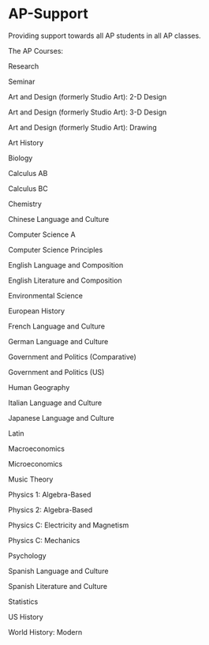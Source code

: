 # AP-Support
Providing support towards all AP students in all AP classes.

The AP Courses:

Research 

Seminar

Art and Design (formerly Studio Art): 2-D Design

Art and Design (formerly Studio Art): 3-D Design

Art and Design (formerly Studio Art): Drawing

Art History

Biology

Calculus AB

Calculus BC

Chemistry

Chinese Language and Culture

Computer Science A

Computer Science Principles

English Language and Composition

English Literature and Composition

Environmental Science

European History

French Language and Culture

German Language and Culture

Government and Politics (Comparative)

Government and Politics (US)

Human Geography

Italian Language and Culture

Japanese Language and Culture

Latin

Macroeconomics

Microeconomics

Music Theory

Physics 1: Algebra-Based

Physics 2: Algebra-Based

Physics C: Electricity and Magnetism

Physics C: Mechanics

Psychology

Spanish Language and Culture

Spanish Literature and Culture

Statistics

US History

World History: Modern

